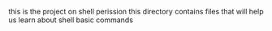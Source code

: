 this is the project on shell perission
this directory contains files that will help us learn about shell basic commands  
